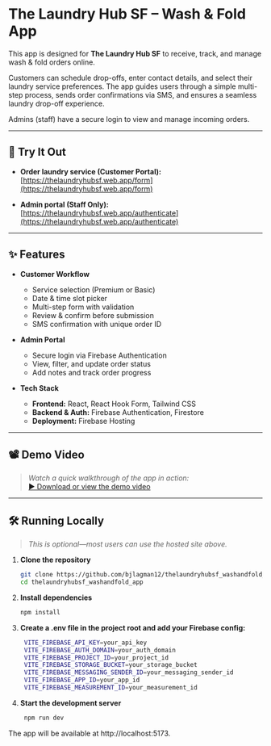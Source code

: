 # The Laundry Hub SF – Wash & Fold App

This app is designed for **The Laundry Hub SF** to receive, track, and manage wash & fold orders online.

Customers can schedule drop-offs, enter contact details, and select their laundry service preferences. The app guides users through a simple multi-step process, sends order confirmations via SMS, and ensures a seamless laundry drop-off experience.

Admins (staff) have a secure login to view and manage incoming orders.

---

## 🚀 Try It Out

- **Order laundry service (Customer Portal):**  
  [https://thelaundryhubsf.web.app/form](https://thelaundryhubsf.web.app/form)

- **Admin portal (Staff Only):**  
  [https://thelaundryhubsf.web.app/authenticate](https://thelaundryhubsf.web.app/authenticate)

---

## ✨ Features

- **Customer Workflow**

  - Service selection (Premium or Basic)
  - Date & time slot picker
  - Multi-step form with validation
  - Review & confirm before submission
  - SMS confirmation with unique order ID

- **Admin Portal**

  - Secure login via Firebase Authentication
  - View, filter, and update order status
  - Add notes and track order progress

- **Tech Stack**
  - **Frontend:** React, React Hook Form, Tailwind CSS
  - **Backend & Auth:** Firebase Authentication, Firestore
  - **Deployment:** Firebase Hosting

---

## 📽️ Demo Video

> _Watch a quick walkthrough of the app in action:_  
> [▶️ Download or view the demo video](./thelaundryhubSFwnfapp.mov)

---

## 🛠️ Running Locally

> _This is optional—most users can use the hosted site above._

1. **Clone the repository**

   ```bash
   git clone https://github.com/bjlagman12/thelaundryhubsf_washandfold_app.git
   cd thelaundryhubsf_washandfold_app

   ```

2. **Install dependencies**

   ```bash
   npm install
   ```

3. **Create a .env file in the project root and add your Firebase config:**

   ```bash
    VITE_FIREBASE_API_KEY=your_api_key
    VITE_FIREBASE_AUTH_DOMAIN=your_auth_domain
    VITE_FIREBASE_PROJECT_ID=your_project_id
    VITE_FIREBASE_STORAGE_BUCKET=your_storage_bucket
    VITE_FIREBASE_MESSAGING_SENDER_ID=your_messaging_sender_id
    VITE_FIREBASE_APP_ID=your_app_id
    VITE_FIREBASE_MEASUREMENT_ID=your_measurement_id

   ```

4. **Start the development server**
   ```bash
    npm run dev

   ```

The app will be available at http://localhost:5173.
